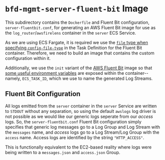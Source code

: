 # `bfd-mgmt-server-fluent-bit` Image

This subdirectory contains the `Dockerfile` and Fluent Bit configuration, `server-fluentbit.conf`, for generating an AWS Fluent Bit image for use as the `log_router`/`awsfirelens` container in the `server` ECS Service.

As we are using ECS Fargate, it is required we use the [`file` type when specifying `config-file-type`](https://docs.aws.amazon.com/AmazonECS/latest/developerguide/firelens-taskdef.html#:~:text=tasks%20hosted%20on%20aws%20fargate%20only%20support%20the%20file%20configuration%20file%20type.) in the Task Definition for the Fluent Bit container. Therefore, we need to build an image that contains the custom configuration within it.

Additionally, we use the `init` variant of the [AWS Fluent Bit](https://github.com/aws/aws-for-fluent-bit) image so that [some useful environment variables](https://github.com/aws-samples/amazon-ecs-firelens-examples/tree/mainline/examples/fluent-bit/init-metadata) are exposed within the container--namely, `ECS_TASK_ID`, which we use to name the generated Log Streams.

## Fluent Bit Configuration

All logs emitted from the `server` container in the `server` Service are written to `STDOUT` without any separation, so using the default `awslogs` log driver is not possible as we would like our generic logs seperate from our _access_ logs. So, the `server-fluentbit.conf` Fluent Bit configuration simply specifies that generic log messages go to a Log Group and Log Stream with the `messages` name, and _access_ logs go to a Log Stream/Log Group with the `access` name. Access logs are identified by the string `"HTTP_ACCESS"`.

This is functionally equivalent to the EC2-based reality where logs were being written to a `messages.json` and `access.json` Group.
